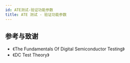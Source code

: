 ```yaml
---
id: ATE测试-验证功能参数
title: ATE 测试 - 验证功能参数
---
```


## 参考与致谢

- 《The Fundamentals Of Digital Semiconductor Testing》
- 《DC Test Theory》

